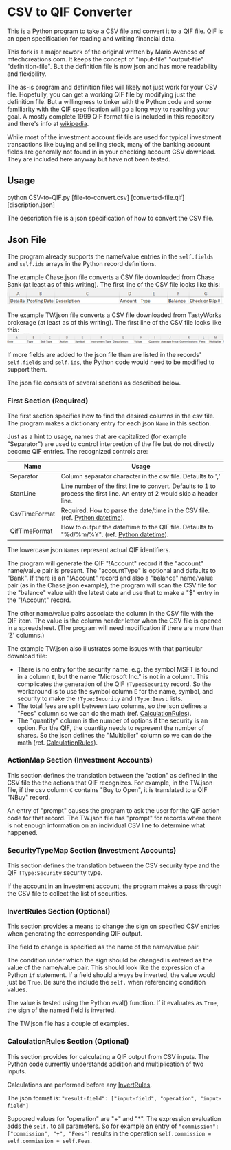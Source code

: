 # CSV to QIF Converter

This is a Python program to take a CSV file and convert it to a QIF file. QIF is an 
open specification for reading and writing financial data.

This fork is a major rework of the original
written by Mario Avenoso of mtechcreations.com.
It keeps the concept of
"input-file" "output-file" "definition-file".
But the definition file is now json and has more readability and flexibility.

The as-is program and definition files will likely not just work for your CSV file.
Hopefully, you can get a working QIF file by modifying just the definition file.
But a willingness to tinker with the Python code 
and some familiarity with the QIF specification will go a long way
to reaching your goal. 
A mostly complete 1999 QIF format file is included in this repository
and there's info at [wikipedia](https://en.wikipedia.org/wiki/Quicken_Interchange_Format).

While most of the investment account fields are used for typical investment
transactions like buying and selling stock, many of the banking account
fields are generally not found in in your checking account CSV download.
They are included here anyway but have not been tested.

## Usage

python CSV-to-QIF.py [file-to-convert.csv] [converted-file.qif] [discription.json]

The description file is a json specification of how to convert the CSV file.

## Json File
The program already supports the name/value entries in the
`self.fields` and `self.ids` arrays in the Python record definitions.

The example Chase.json file converts a CSV file downloaded from Chase Bank
(at least as of this writing). The first line of the CSV file looks like this:
![chase](images/chase.png)

The example TW.json file converts a CSV file downloaded from TastyWorks brokerage
(at least as of this writing). The first line of the CSV file looks like this:
![tastyworks](images/tw.png)

If more fields are added to the json file than are listed in the records'
`self.fields` and `self.ids`, the Python code would need
to be modified to support them.

The json file consists of several sections as described below.

### First Section (Required)
The first section specifies how to find the desired columns in the csv file.
The program makes a dictionary entry for each json `Name` in this section.

Just as a hint to usage, names that are capitalized (for example "Separator")
are used to control interpretion of the file but do not directly become QIF entries.
The recognized controls are:

|Name | Usage |
|-----|-------|
|Separator|Column separator character in the csv file. Defaults to ','|
|StartLine|Line number of the first line to convert. Defaults to 1 to process the first line. An entry of 2 would skip a header line.|
|CsvTimeFormat|Required. How to parse the date/time in the CSV file. (ref. [Python datetime](https://docs.python.org/3/library/datetime.html#strftime-and-strptime-behavior)).|
|QifTimeFormat|How to output the date/time to the QIF file. Defaults to "%d/%m/%Y". (ref. [Python datetime](https://docs.python.org/3/library/datetime.html#strftime-and-strptime-behavior)).|

The lowercase json `Names` represent actual QIF identifiers.

The program will generate the QIF "!Account" record if the "account" name/value pair is present.
The "accountType" is optional and defaults to "Bank".
If there is an "!Account" record and also a "balance" name/value pair (as in the Chase.json example),
the program will scan the CSV file for the "balance" value with the
latest date and use that to make a "$" entry in the "!Account" record.

The other name/value pairs associate the column in the CSV file with the QIF item.
The value is the column header letter when the CSV file is opened in a spreadsheet.
(The program will need modification if there are more than 'Z' columns.)

The example TW.json also illustrates some issues with that particular download file:
* There is no entry for the security name. 
e.g. the symbol MSFT is found in a column `E`, but the name "Microsoft Inc." is not in a column.
This complicates the generation of the QIF `!Type:Security` record.
So the workaround is to use the symbol column `E` 
for the name, symbol, and security to make the `!Type:Security` and `!Type:Invst` lists.
* The total fees are split between two columns, so the json defines a "Fees" column
so we can do the math (ref. [CalculationRules](#calculationrules-section-optional)).
* The "quantity" column is the number of options if the security is an option.
For the QIF, the quantity needs to represent the number of shares.
So the json defines the "Multiplier" column so we can do the math
(ref. [CalculationRules](#calculationrules-section-optional)).

### ActionMap Section (Investment Accounts)
This section defines the translation between the "action"
as defined in the CSV file the the actions that QIF recognizes.
For example, in the TW.json file, if the csv column `C` contains "Buy to Open", 
it is translated to a QIF "NBuy" record.

An entry of "prompt" causes the program to ask the user for the
QIF action code for that record.
The TW.json file has "prompt" for records where there is
not enough information on an individual CSV line to determine what happened.

### SecurityTypeMap Section (Investment Accounts)
This section defines the translation between the CSV security type
and the QIF `!Type:Security` security type.

If the account in an investment account, the program makes a pass
through the CSV file to collect the list of securities.

### InvertRules Section (Optional)
This section provides a means to change the sign on specified CSV entries
when generating the corresponding QIF output.

The field to change is specified as the name of the name/value pair.

The condition under which the sign should be changed is entered as the 
value of the name/value pair.
This should look like the expression of a Python `if` statement.
If a field should always be inverted, the value would just be `True`.
Be sure the include the `self.` when referencing condition values.

The value is tested using the Python eval() function.
If it evaluates as `True`, the sign of the named field is inverted.

The TW.json file has a couple of examples.

### CalculationRules Section (Optional)
This section provides for calculating a QIF output from CSV inputs.
The Python code currently understands addition and multiplication of two inputs.

Calculations are performed before any [InvertRules](#invertrules-section-optional).

The json format is:
`"result-field": ["input-field", "operation", "input-field"]`

Suppored values for "operation" are "+" and "*".
The expression evaluation adds the `self.` to all parameters.
So for example an entry of `"commission": ["commission", "+", "Fees"]`
results in the operation `self.commission = self.commission + self.Fees`.


